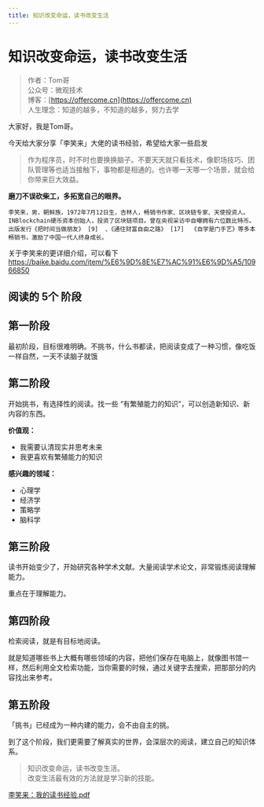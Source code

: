 ```yaml
---
title: 知识改变命运，读书改变生活
---
```


#  知识改变命运，读书改变生活

> 作者：Tom哥
> <br/>公众号：微观技术
> <br/> 博客：[https://offercome.cn](https://offercome.cn)
> <br/> 人生理念：知道的越多，不知道的越多，努力去学


大家好，我是Tom哥。

今天给大家分享「李笑来」大佬的读书经验，希望给大家一些启发

> 作为程序员，时不时也要换换脑子。不要天天就只看技术，像职场技巧、团队管理等也适当接触下，事物都是相通的。也许哪一天哪一个场景，就会给你带来巨大效益。


**磨刀不误砍柴工，多拓宽自己的眼界。**

```
李笑来，男，朝鲜族，1972年7月12日生，吉林人，畅销书作家、区块链专家、天使投资人。
INBlockchain硬币资本创始人，投资了区块链项目。曾在央视采访中自曝拥有六位数比特币。
出版发行《把时间当做朋友》 [9]  、《通往财富自由之路》 [17]  《自学是门手艺》等多本畅销书，激励了中国一代人终身成长。
```

关于李笑来的更详细介绍，可以看下 https://baike.baidu.com/item/%E6%9D%8E%E7%AC%91%E6%9D%A5/10966850


## 阅读的 5个 阶段

## 第一阶段

最初阶段，目标很难明确。不挑书，什么书都读，把阅读变成了一种习惯，像吃饭一样自然，一天不读脑子就饿


## 第二阶段

开始挑书，有选择性的阅读。找一些 “有繁殖能力的知识”，可以创造新知识、新内容的东西。

**价值观：**

- 我需要认清现实并思考未来
- 我更喜欢有繁殖能力的知识

**感兴趣的领域：**

- 心理学
- 经济学
- 策略学
- 脑科学


## 第三阶段

读书开始变少了，开始研究各种学术文献。大量阅读学术论文，非常锻炼阅读理解能力。

重点在于理解能力。


## 第四阶段

检索阅读，就是有目标地阅读。

就是知道哪些书上大概有哪些领域的内容，把他们保存在电脑上，就像图书馆一样，然后利用全文检索功能，当你需要的时候，通过关键字去搜索，把那部分的内容找出来参考。


## 第五阶段

「挑书」已经成为一种内建的能力，会不由自主的挑。

到了这个阶段，我们更需要了解真实的世界，会深层次的阅读，建立自己的知识体系。


> 知识改变命运，读书改变生活。
> <br/>改变生活最有效的方法就是学习新的技能。


[李笑来：我的读书经验.pdf](https://www.yuque.com/attachments/yuque/0/2023/pdf/21503536/1674010461753-775f6cd0-b02a-4e0f-a484-eee3a3b2cae6.pdf?_lake_card=%7B%22src%22%3A%22https%3A%2F%2Fwww.yuque.com%2Fattachments%2Fyuque%2F0%2F2023%2Fpdf%2F21503536%2F1674010461753-775f6cd0-b02a-4e0f-a484-eee3a3b2cae6.pdf%22%2C%22name%22%3A%22%E6%9D%8E%E7%AC%91%E6%9D%A5%EF%BC%9A%E6%88%91%E7%9A%84%E8%AF%BB%E4%B9%A6%E7%BB%8F%E9%AA%8C.pdf%22%2C%22size%22%3A891881%2C%22ext%22%3A%22pdf%22%2C%22source%22%3A%22%22%2C%22status%22%3A%22done%22%2C%22download%22%3Atrue%2C%22taskId%22%3A%22u2349e19b-3af2-41c3-9d35-c9ba04b593f%22%2C%22taskType%22%3A%22upload%22%2C%22type%22%3A%22application%2Fpdf%22%2C%22__spacing%22%3A%22both%22%2C%22mode%22%3A%22title%22%2C%22id%22%3A%22ud8325e59%22%2C%22margin%22%3A%7B%22top%22%3Atrue%2C%22bottom%22%3Atrue%7D%2C%22card%22%3A%22file%22%7D)
